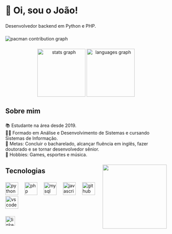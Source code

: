 <h1 align="left">👋 Oi, sou o João!</h1>

###

<p align="left">Desenvolvedor backend em Python e PHP.</p>

###

<picture>
  <source media="(prefers-color-scheme: dark)" srcset="https://raw.githubusercontent.com/VXRGXS/VXRGXS/output/pacman-contribution-graph-dark.svg">
  <source media="(prefers-color-scheme: light)" srcset="https://raw.githubusercontent.com/VXRGXS/VXRGXS/output/pacman-contribution-graph.svg">
  <img alt="pacman contribution graph" src="https://raw.githubusercontent.com/VXRGXS/VXRGXS/output/pacman-contribution-graph.svg">
</picture>

###

<div align="center">
  <img src="https://github-readme-stats.vercel.app/api?username=VXRGXS&hide_title=false&hide_rank=false&show_icons=true&include_all_commits=true&count_private=true&disable_animations=false&theme=dracula&locale=pt-br&hide_border=false&order=1" height="150" alt="stats graph"  />
  <img src="https://github-readme-stats.vercel.app/api/top-langs?username=VXRGXS&locale=pt-br&hide_title=false&layout=compact&card_width=320&langs_count=5&theme=dracula&hide_border=false&order=2" height="150" alt="languages graph"  />
</div>

###

<h2 align="left">Sobre mim</h2>

###

<p align="left">📚 Estudante na área desde 2019.<br>👨‍🎓 Formado em Análise e Desenvolvimento de Sistemas e cursando Sistemas de Informação.<br>🎯 Metas: Concluir o bacharelado, alcançar fluência em inglês, fazer doutorado e se tornar desenvolvedor sênior.<br>🎲 Hobbies: Games, esportes e música.</p>

###

<img align="right" height="200" src="https://media0.giphy.com/media/v1.Y2lkPTc5MGI3NjExcGc1eG9vc3I5Z2RjdjE4cGQzMWtrOTgyYm9oM2pvcDN5OWdhYjBqaiZlcD12MV9pbnRlcm5hbF9naWZfYnlfaWQmY3Q9Zw/bGgsc5mWoryfgKBx1u/giphy.gif"  />

###

<h2 align="left">Tecnologias</h2>

###

<div align="left">
  <img src="https://cdn.jsdelivr.net/gh/devicons/devicon/icons/python/python-original.svg" height="40" alt="python logo"  />
  <img width="12" />
  <img src="https://cdn.jsdelivr.net/gh/devicons/devicon/icons/php/php-original.svg" height="40" alt="php logo"  />
  <img width="12" />
  <img src="https://cdn.jsdelivr.net/gh/devicons/devicon/icons/mysql/mysql-original.svg" height="40" alt="mysql logo"  />
  <img width="12" />
  <img src="https://cdn.jsdelivr.net/gh/devicons/devicon/icons/javascript/javascript-original.svg" height="40" alt="javascript logo"  />
  <img width="12" />
  <img src="https://cdn.jsdelivr.net/gh/devicons/devicon/icons/github/github-original.svg" height="40" alt="github logo"  />
  <img width="12" />
  <img src="https://cdn.jsdelivr.net/gh/devicons/devicon/icons/vscode/vscode-original.svg" height="40" alt="vscode logo"  />
</div>

###

<div align="left">
  <a href="https://www.linkedin.com/in/jo%C3%A3o-victor-santos-vargas-da-silva-32a153235/" target="_blank">
    <img src="https://img.shields.io/static/v1?message=LinkedIn&logo=linkedin&label=&color=0077B5&logoColor=white&labelColor=&style=for-the-badge" height="30" alt="linkedin logo"  />
  </a>
</div>

###

